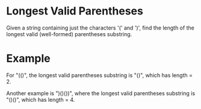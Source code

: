 # Longest Valid Parentheses 
Given a string containing just the characters '(' and ')', find the length of the longest valid (well-formed) parentheses substring.

# Example
For "(()", the longest valid parentheses substring is "()", which has length = 2.

Another example is ")()())", where the longest valid parentheses substring is "()()", which has length = 4.
